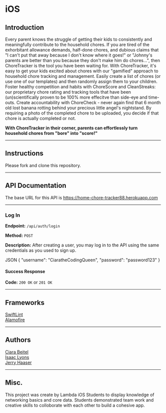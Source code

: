 # iOS

## Introduction

Every parent knows the struggle of getting their kids to consistently and meaningfully contribute to the household chores. If you are tired of the exhorbitant allowance demands, half-done chores, and dubious claims that "I can't put that away because I don't know where it goes!" or "Johnny's parents are better than you because they don't make him do chores...", then ChoreTracker is the tool you have been waiting for. With ChoreTracker, it's easy to get your kids excited about chores with our "gamified" approach to household chore tracking and management. Easily create a list of chores (or use one of our templates) and then randomly assign them to your children. Foster healthy competition and habits with ChoreScore and CleanStreaks: our proprietary chore rating and tracking tools that have been (un)scientifically proven to be 100% more effecitve than side-eye and time-outs. Create accountability with  ChoreCheck - never again find that 6 month old lost banana rotting behind your precious little angel's nightstand. By requiring a photo of the completed chore to be uploaded, you decide if that chore is actually completed or not. 

**With ChoreTracker in their corner, parents can effortlessly turn household chores from "bore" into "score!"**

---

## Instructions

Please fork and clone this repository.

---

## API Documentation

The base URL for this API is https://home-chore-tracker88.herokuapp.com

--- 

### Log In

**Endpoint:** `/api/auth/login`

**Method:** `POST`

**Description:**
After creating a user, you may log in to the API using the same credentials as you used to sign up.

JSON
{
   "username": "CiaratheCodingQueen",
   "password": "password123"
}

#### Success Response

**Code:** `200 OK` or `201 OK`

--- 

## Frameworks

[SwiftLint](https://github.com/realm/SwiftLint)<br/>
[Alamofire](https://github.com/Alamofire/Alamofire)

---

## Authors
[Ciara Beitel](https://github.com/LadyBeitel)<br/>
[Isaac Lyons](https://github.com/Isvvc)<br/>
[Jerry Haaser](https://github.com/JerryHaaser)

---

## Misc.

This project was create by Lambda iOS Students to display knowledge of networking basics and core data. 
Students demonstrated team work and creative skills to colloborate with each other to build a cohesive app. 
